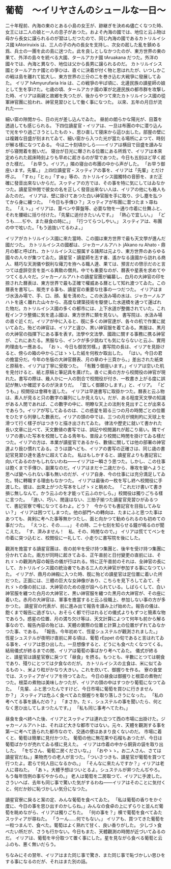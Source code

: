 # 葡萄　～イリヤさんのシュールな一日～

二十年程󠄁前󠄁、內海󠄀の東のとある小島の女王が、跡継ぎを決めぬ儘亡󠄁くなつた時、女王には二人の娘と一人の息子があつた。およそ內海󠄀の國では、地位と云ふ物は母から長女に譲られるのが習󠄁はしだつたので、同じ內海󠄀の國であるカトリルイシス國 kAtoriruixis は、三人の子の內の長女を支持し、次󠄁女の起󠄁した亂を鎮める爲、兵士の一團を此の島に送󠄁つた。此を良しとしなかつたのが、東方世界の東の果て、外洋の島々を統べる大國、タールアカナ國 tAruakana だつた。外洋の國々では、內海󠄀と異なり、地位は父󠄁から長男に譲られるのだ。
カトリルイシス國とタールアカナ國との爭ひは、直󠄁ぐに決着が付く物と思はれたが、いつしかこの戦は島を離れて拡大し、東方世界の三分󠄁の二を巻き込󠄁む大戦爭に發展してゐた。
イリア hAmyurufaria Iria は、この戦爭の半󠄁ば頃に、北邊󠄀民族の讀星師の娘として生を享けた。七歳の頃、タールアカナ國の軍が北邊󠄀民族の都󠄀市群を攻撃した時、イリアは兩親と故郷を失つたが、後からやつて來たカトリルイシス國の從軍神󠄀官團に拾われ、神󠄀官見習󠄁ひとして働く事になつた。
以來、五年の月󠄁日が流れた――

細い窗󠄁の隙閒󠄁から、日の光が差し込󠄁んでゐた。
昼前󠄁の朗らかな陽光が、目蓋を透󠄁過󠄁しても感じられる。
下四位讀星官・イリアは、一旦は布團の中に潜り込󠄁んで光をやり過󠄁ごさうとしたものゝ、思ひ直󠄁して寝床から這ひ出した。部屋の壁には複雜な目盛が刻まれてゐて、細い窗󠄁から入つた光が當たる場所󠄁によつて、時刻が解る樣になつてゐる。
今は二十刻頃かしら――イリアは横目で目盛を讀みながら寝閒󠄁着を脫いだ。
寝台が日光に曝される位置󠄁にある所󠄁爲で、イリアは本來定められた起󠄁床時刻よりも早めに起󠄁きるのが常であつた。今日も五刻ほど早く起󠄁きた樣だ。
「お早う。イリア。」隣の寝台の布團の中から声がした。
「お早う御座います。先輩。」
上四位讀星官・スヮティアの事を、イリアは「先輩」とだけ呼ぶ。
「すゎ」「とゎ」「すゅ」等の、カトリルイシス國獨特の音節󠄂を、まだ正確に發音出來ないからだ。スヮティアの方では、その事を特に気にしてはゐなかつた。讀星官仲閒󠄁で彼女の名を正しく發音出來ない人は、イリアの他にも幾󠄁人もゐたのだ。
イリアは、壁に掛けてあつた白い神󠄀官服を手に取り、少し塵を払つてから身に纏つた。
「今日も手傳ひ？」スヮティアが布團に潜つたまゝ尋󠄁ねた。
「えゝ。」イリアは、葦ペンや算盤等、必要󠄁な物を一通󠄁り巾着に仕舞ふと、それを腰紐に括り付けた。「先輩に追󠄁付きたいんです。」
「熱心で宜しい。」
「どうも……ぢや、また昼食󠄁の時に。」
「行つてらつしやい。」
スヮティアは、布團の中で呟いた。「もう追󠄁抜いてるわよ。」

イリアがカトリルイシス國に來た當時、この國は東方世界で最󠄁も天文󠄁學が進󠄁んだ國だつた。
カトリルイシスの國都󠄀は、ジャカーノルアハト jAkano ru Ahato・鼎月󠄁の都󠄀と呼ばれ、カトリルイシスに服属する諸󠄀邦は元より、東方世界のあらゆる國々の人々が集つてゐた。讀星官・讀星師を志す者󠄁、遙かなる遠󠄁國から訪れる商󠄁人、精󠄀巧な天測儀や鋭利な薙刀を拵へる職人達󠄁、果ては、預言だの啓󠄁示だのと言つては虛辞空󠄁言を並べる異敎の僧共。中でも重要󠄁なのが、曆表や星表を求めてやつてくる人々だ。ジャカーノルアハトの讀星官團が編󠄁纂し、白月󠄁の大神󠄀官の印を捺された曆表は、東方世界で最󠄁も正確で權威ある曆として知れ渡つてゐた。この曆表を書󠄁写し、販売する事も、讀星官の重要󠄁な仕事の一つだつた。
イリアはまづ水汲み場で、手、口、顔、髪を淸めた。この水汲み場の水は、ジャカーノルアハトを遠󠄁く離れた山々から、高度な建󠄁築󠄁技術󠄁を駆使󠄁した水道󠄁橋を通󠄁つて運󠄁ばれた物だ。カトリルイシス國の多くの都󠄀市には、上下水道󠄁が整備されていた。これ程󠄁インフラ整備に気を遣ふ國は、東方世界に類󠄀を見ない。
書󠄁写院は、水汲み場の直󠄁ぐ近󠄁くだ。イリアが中に入ると、旣に多くの神󠄀官達󠄁が、各々の机で作業に就いてゐた。殆どの神󠄀官は、イリアと違󠄂ひ、黒い神󠄀官服を着てゐる。黒服は、黒月󠄁の大神󠄀官の指揮下にある事を表す。法學や文󠄁法學、國政に關する事務に携る神󠄀官が、これにあたる。黒服なら、インクが多少跳ねても気にならないと云ふ、實用的󠄁理由も一應ある。
「おゝ、今日も御苦労樣。」書󠄁写院の長は、イリアを見掛けると、傍らの箱の中からごはゝゝした紙を何枚か取出した。
「はい。今日の君の擔當分󠄁だ。今年の冬版の大神󠄀官曆表、月󠄁の章の十三頁から。」差出された紙束と原稿を、イリアは丁寧に受󠄁取つた。
「有難󠄀う御座います。」イリアは空󠄁いた机を見付けると、紙と原稿と筆記具󠄁を廣げた。直󠄁ぐに奥の方から校󠄁閲役の神󠄀官が現れた。書󠄁写の際は、幾󠄁人かに一人の割合で校󠄁閲役が付き、一枚書󠄁き上がる度に誤記が無いか確認󠄁するのが決まりだ。
「宜しく御願ひします。」と、イリア。
「どうも。」校󠄁閲役は會釋を返󠄁した。
イリアは早速󠄁書󠄁写に取掛かつた。曆表と云ふ物は、素人が見ると只の數字の羅列にしか見えない。だが、ある程󠄁度天文󠄁學の知識がある人閒󠄁であれば、この數字の中に、明󠄁瞭な天上の法則を見出すことが出來るであらう。イリアが写してゐるのは、この惑星を廻る三つの月󠄁の時閒󠄁ごとの位置󠄁をひたすら列擧した數表だ。イリアの頭の中では、三つの月󠄁が規則的󠄁に天球上を滑つて行く樣子がはつきりと描き出されてゐた。
律法や歷史󠄁に就いて書󠄁かれた長い文󠄁章に比べて、天文󠄁數値󠄁の書󠄁写では、誤記や校󠄁閲漏れが起󠄁こり易い。隣でイリアの書󠄁いた写本を校󠄁閲してゐる靑年も、普段より校󠄁閲に時閒󠄁を掛けてゐる樣だつた。イリアの方は、本業が讀星官であるから、數値󠄁に關しては他の部署の神󠄀官達󠄁より扱󠄁ひ慣れてゐる。さうは謂へども、イリアの書󠄁写の正確さは、同じ歳の書󠄁記官見習󠄁ひ達󠄁を遙かに超えてゐた。
私はもしかすると、讀星官よりも書󠄁記官に向いてゐるのかもしれないわね――イリアは一瞬󠄁さう思つた。しかし、この仕事は飽くまで手傳ひ、副業なのだ。イリアはまだ十二歳だから、專攻を變へようと思へば變へられない事も無いのだが、イリア自身、今の仕事には充分󠄁満足してゐた。特に轉職する理由もなかつた。
イリアは最󠄁後の一枚を写し終󠄁へ校󠄁閲役に手渡した。彼は、出來上がつた写本をしげゝゞと眺めた。
「これだけ書󠄁いて書󠄁き損じ無しなんて。かう云ふのを才能って云ふのかしら。」校󠄁閲役は獨りごちる樣に言つた。
「速󠄁い、巧い、閒󠄁違󠄂はない、三拍子揃つた讀星官見習󠄁ひがゐるつて、書󠄁記官寮で噂になつてるわよ。どう？　今からでも書󠄁記官を目指してみない？」
イリアは困つてしまつた。他の部門への轉向は、たまにふと思つた事はあつても、眞󠄁剣に考󠄁へた事等無かつたし、面と向かつて勧められるのも初めての事だつた。
「えつと、その……。」
その時、二十七刻を知らせる鐘が鳴るのが聞こえた。
「す、濟みません！　私、その、時閒󠄁なので。」
イリアは慌ててペンを巾着に突󠄁つ込󠄁むと、校󠄁閲役に一礼して、小走りに書󠄁写院を後にした。

觀測を擔當する讀星官團は、夜の前󠄁半󠄁を受󠄁け持つ集團と、後半󠄁を受󠄁け持つ集團に分󠄁かれてゐた。兩方が同時に起󠄁きてゐる、正午直󠄁前󠄁と日付變更󠄁の直󠄁前󠄁には、それゞゝの觀測內容の報告の儀が行はれる。特に正午直󠄁前󠄁のそれは、全󠄁神󠄀官の長にして、カトリルイシス國の統治者󠄁でもある三人の大神󠄀官が参加する事になつていた。
イリアが、鼎月󠄁の神󠄀殿に入つた時、旣に殆どの讀星官は定位置󠄁に着いた所󠄁だつた。正面には、三體の巨󠄁大な女神󠄀像があり、こちらを見下ろしてゐて、それゞゝの像の前󠄁には、大神󠄀官のための座が設へられている。しばらくして、白い神󠄀官服を纏つた白月󠄁の大神󠄀官と、黒い神󠄀官服を纏つた黒月󠄁の大神󠄀官が、その座に着いた。赤月󠄁の大神󠄀官は、軍事を擔當すると云ふ役職上、参加しない事の方が多かつた。
讀星官の代表が、前󠄁に進󠄁み出て報告を讀み上げ始めた。報告の儀は、飽くまで報告に過󠄁ぎない。おそらく都󠄀で行はれるどの儀式よりもずつと簡素な物であらう。惑星の位置󠄁、月󠄁の満ち欠け等は、天文󠄁計算によつて何年も前󠄁から解る事なので、報告內容の殆どは、天體の實際の位置󠄁と計算上の位置󠄁がずれてゐなかつた事、である。
「報告。今年初めて、恆星シュステルが觀測されました。」
恆星シュステルが夜明󠄁け直󠄁前󠄁に昇る頃は、葡萄 rEppet の旬であると言はれてゐる事を、イリアは思ひ出した。一旦想像すると、どうにも食󠄁べたくなつてくる。結局儀式が終󠄁るまでの閒󠄁、イリアは葡萄の事ばかり考󠄁へてゐた。
儀式が終󠄁ると、讀星官は讀星官寮に戾つて「昼食󠄁」を摂る。もつとも、半󠄁數にとつては朝食󠄁であり、殘りにとつては夕食󠄁なのだが。
カトリルイシスの主󠄁食󠄁は、米に似てゐるものゝ、米より粒がかなり大きい。これを炊いて、御握りを作る。
寮の食󠄁堂では、スヮティアがイリアを待つてゐた。
今日の昼食󠄁は御握りと根菜の煮物だつた。根菜の煮物は美味しかつたが、イリアの頭の中はすつかり葡萄になつてゐた。
「先輩、ふと思つたんですけど、今日市場に葡萄を買ひに行きませんか？」
スヮティアは危ふく食󠄁べてゐた御握りを取り落しさうになった。
「私の考󠄁へてる事を讀んだの？」
「まさか。たゞ、シュステルの事を聞いたら、何となく思ひ出してしまつたんです。」
「私も同じ事考󠄁へてたわ。」

昼食󠄁を食󠄁べ終󠄁へた後、イリアとスヮティアは連れ立つて西の市場に出掛けた。ジャカーノルアハトは、それほど大きな都󠄀市ではない。元々、天體を觀測する事を第一に考󠄁へて造󠄁られた都󠄀市なので、交󠄁通󠄁の便󠄁はあまり良くないのだ。
市場に着くと、葡萄は簡單に見付かつた。
葡萄の他に無花果や石榴もあつたが、今日は葡萄ばかりが売れてゐる樣に見えた。　イリアは巾着の中から銅貨󠄁の袋を取り出した。
「をぢさん、葡萄二房くださいな。」
「おやゝゝ。お二人さん、さては讀星官だね。」果物売りの老人が言つた。「ついさつきも、讀星官が葡萄を買つて行つたよ。君らで何人目になるかの。」
「そんなに來たんですか？」イリアは老人に尋󠄁ねた。
「あゝ。大體予想はついとるよ。シュステルが昇つたんぢやろ。もう每年恆例の事ぢやからの。」
老人は葡萄を二房取つて、イリアに手渡した。
さういへば、去年も同じ事で驚いた気がするわね――イリアはそのことに気付くと、何だか妙に恥づかしい気分󠄁になつた。

讀星官寮に戾ると案の定、みんな葡萄を食󠄁べてゐた。
「私は葡萄の香りをかぐ度に、今日の事を思ひ出すのかしらね。」みんなの食󠄁卓の上にずらりと並んだ葡萄を眺めながら、イリアは獨りごちた。
「何の事を？」横で葡萄を食󠄁べてゐたスヮティアが尋󠄁ねた。
「うーん……何でもない。」
イリアも、買つてきた葡萄を一粒つまんで、食󠄁べた。葡萄はよく熟れて甘く、良い香りがした。
少しづゝ食󠄁べたい所󠄁だが、さうも行かない。今日もまた、天體觀測の時閒󠄁が近󠄁づいてゐるのだ。
イリアは、葡萄を半󠄁分󠄁取つて置󠄁く事にした。星を見ながら食󠄁べる葡萄と云ふのも、悪く無いだらう。

ちなみにその翌󠄁年、イリアはまた同じ事で驚き、また同じ事で恥づかしい思ひをする事になるのだが、それはまた別の話。
